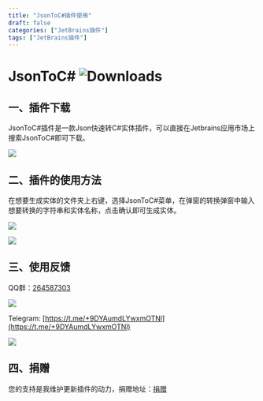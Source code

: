 ```yaml
---
title: "JsonToC#插件使用"
draft: false
categories: ["JetBrains插件"]
tags: ["JetBrains插件"]
---
```


# JsonToC#  ![Downloads](https://img.shields.io/jetbrains/plugin/d/com.guohanlin.jsontocsharp)

## 一、插件下载

JsonToC#插件是一款Json快速转C#实体插件，可以直接在Jetbrains应用市场上搜索JsonToC#即可下载。

![](/images/jsontocsharp.png)

## 二、插件的使用方法

在想要生成实体的文件夹上右键，选择JsonToC#菜单，在弹窗的转换弹窗中输入想要转换的字符串和实体名称，点击确认即可生成实体。

![](/images/jsontocsharp_1.png)

![](/images/jsontorust_3.png)

## 三、使用反馈

QQ群：[264587303](https://jq.qq.com/?_wv=1027&k=96R8fd5v)

![](/images/qq_ercode.jpeg)

Telegram: [https://t.me/+9DYAumdLYwxmOTNl](https://t.me/+9DYAumdLYwxmOTNl)

![](/images/tg_ercode.jpeg)

## 四、捐赠

您的支持是我维护更新插件的动力，捐赠地址：[捐赠](https://rmondjone.github.io/%E5%85%B3%E4%BA%8E%E6%88%91/)

